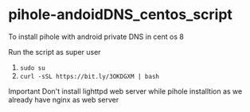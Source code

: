 # pihole-andoidDNS_centos_script

To install pihole with android private DNS in cent os 8

Run the script as super user 

1. `sudo su`
2. `curl -sSL https://bit.ly/3OKDGXM | bash`

Important 
Don't install lighttpd web server while pihole installtion 
as we already have nginx as web server 
